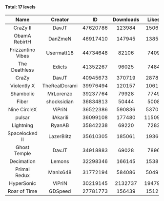 #### Total: 17 levels

| Name | Creator | ID | Downloads | Likes |
|:---:|:---:|:---:|:---:|:---:|
| CraZy II | DavJT | 47620786 | 123984 | 15062
| ObamA RebirtH | DanZmeN | 46917410 | 147945 | 13854
| Frizzantino Vibes | Usermatt18 | 44734648 | 82106 | 7409
| The Deathless | Edicts | 41352267 | 96025 | 7484
| CraZy | DavJT | 40945673 | 370719 | 28783
| Violently X | TheRealDorami | 39976494 | 120157 | 10611
| Shambolic | MrLorenzo | 39237764 | 79928 | 7749
| Fiber | shocksidian | 36834813 | 50444 | 5008
| Nine CircleX | ViPriN | 36522386 | 590836 | 53702
| pulsar | iIAkariIi | 36099108 | 177480 | 115098
| Lightning | RyanAB | 35842238 | 69220 | 7282
| Spacelocked II | LazerBlitz | 35610305 | 185061 | 19366
| Ghost Temple | DavJT | 34918883 | 69028 | 7896
| Decimation | Lemons | 32298346 | 166145 | 15385
| Primal Redux | Manix648 | 31772194 | 584086 | 50497
| HyperSonic | ViPriN | 30219145 | 2132737 | 194793
| Roar of Time | GDSpeed | 27781773 | 156439 | 15129
